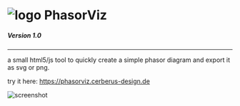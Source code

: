 # ![logo](https://phasorviz.cerberus-design.de/favicon-32x32.png) PhasorViz
##### Version 1.0
---
a small html5/js tool to quickly create a simple phasor diagram and export it as svg or png.

try it here: https://phasorviz.cerberus-design.de

![screenshot](https://phasorviz.cerberus-design.de/screenshot.jpg)